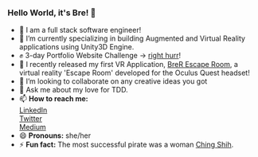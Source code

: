 ### Hello World, it's Bre! 👋

<!--
**brerickner/brerickner** is a ✨ _special_ ✨ repository because its `README.md` (this file) appears on your GitHub profile.-->
- :star2: I am a full stack software engineer!
- 🔭 I’m currently specializing in building Augmented and Virtual Reality applications using Unity3D Engine.
- ✊ 3-day Portfolio Website Challenge -> [right hurr](https://brerickner.github.io/brerickner/)!
- 🌱 I recently released my first VR Application, [BreR Escape Room](https://youtu.be/7dvtWqieUJs), a virtual reality 'Escape Room' developed for the Oculus Quest headset!
- 👯 I’m looking to collaborate on any creative ideas you got
- 💬 Ask me about my love for TDD.
- 📫 **How to reach me:**  
            [LinkedIn](https://www.linkedin.com/in/brerickner)  
            [Twitter](https://twitter.com/brerickner)  
            [Medium](https://medium.com/@brerickner)
- 😄 **Pronouns:** she/her
- ⚡ **Fun fact:** The most successful pirate was a woman [Ching Shih](https://historyofyesterday.com/ching-shih-a-prostitute-who-became-historys-deadliest-pirate-f596f7fcff23).
